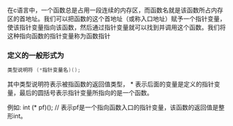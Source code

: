 
在c语言中，一个函数总是占用一段连续的内存区，而函数名就是该函数所占内存区的首地址。我们可以把函数的这个首地址（或称入口地址）赋予一个指针变量，使该指针变量指向该函数，然后通过指针变量就可以找到并调用这个函数。我们将这种指向函数的指针变量称为函数指针

### 定义的一般形式为

```c
类型说明符 (*指针变量名)();
```

其中类型说明符表示被指函数的返回值类型， * 表示后面的变量是定义的指针变量，最后的圆括号表示指针变量所指向的是一个函数。

例如: int (* pf)(); // 表示pf是一个指向函数入口的指针变量，该函数的返回值是整形int。
